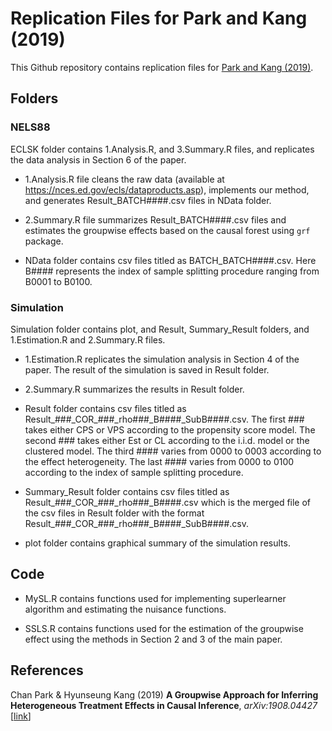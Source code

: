 # Replication Files for Park and Kang (2019)

This Github repository contains replication files for [Park and Kang (2019)](https://arxiv.org/abs/1908.04427 "GPwise").


## Folders

### NELS88

ECLSK folder contains 1.Analysis.R, and 3.Summary.R files, and replicates the data analysis in Section 6 of the paper. 

* 1.Analysis.R file cleans the raw data (available at https://nces.ed.gov/ecls/dataproducts.asp), implements our method, and generates Result\_BATCH####.csv files in NData folder. 

* 2.Summary.R file summarizes Result\_BATCH####.csv files and estimates the groupwise effects based on the causal forest using `grf` package.

* NData folder contains csv files titled as BATCH\_BATCH####.csv. Here B#### represents the index of sample splitting procedure ranging from B0001 to B0100.

### Simulation

Simulation folder contains plot, and Result, Summary\_Result folders, and 1.Estimation.R and 2.Summary.R files.

* 1.Estimation.R replicates the simulation analysis in Section 4 of the paper. The result of the simulation is saved in Result folder. 

* 2.Summary.R summarizes the results in Result folder.

* Result folder contains csv files titled as Result\_###\_COR\_###\_rho###\_B####\_SubB####.csv. The first ### takes either CPS or VPS according to the propensity score model. The second ### takes either Est or CL according to the i.i.d. model or the clustered model. The third #### varies from 0000 to 0003 according to the effect heterogeneity. The last #### varies from 0000 to 0100 according to the index of sample splitting procedure. 

* Summary\_Result folder contains csv files titled as Result\_###\_COR\_###\_rho###\_B####.csv which is the merged file of the csv files in Result folder with the format Result\_###\_COR\_###\_rho###\_B####\_SubB####.csv.

* plot folder contains graphical summary of the simulation results. 


## Code

* MySL.R contains functions used for implementing superlearner algorithm and estimating the nuisance functions.

* SSLS.R contains functions used for the estimation of the groupwise effect using the methods in Section 2 and 3 of the main paper. 


## References
Chan Park & Hyunseung Kang (2019) **A Groupwise Approach for Inferring Heterogeneous Treatment Effects in Causal Inference**, _arXiv:1908.04427_ [[link](https://arxiv.org/abs/1908.04427 "GPwise")]